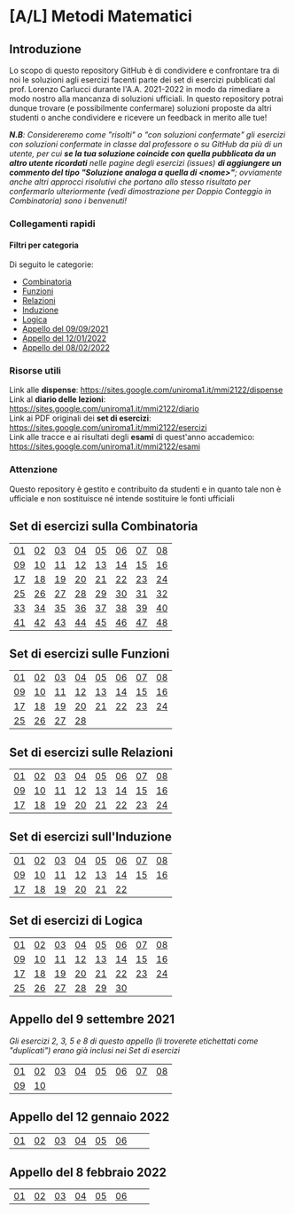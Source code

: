 # [A/L] Metodi Matematici

## Introduzione

Lo scopo di questo repository GitHub è di condividere e confrontare tra di noi le soluzioni agli esercizi facenti parte dei set di esercizi pubblicati dal prof. Lorenzo Carlucci durante l'A.A. 2021-2022 in modo da rimediare a modo nostro alla mancanza di soluzioni ufficiali. In questo repository potrai dunque trovare (e possibilmente confermare) soluzioni proposte da altri studenti o anche condividere e ricevere un feedback in merito alle tue!

_**N.B**: Considereremo come "risolti" o "con soluzioni confermate" gli esercizi con soluzioni confermate in classe dal professore o su GitHub da più di un utente, per cui **se la tua soluzione coincide con quella pubblicata da un altro utente ricordati** nelle pagine degli esercizi (issues) **di aggiungere un commento del tipo "Soluzione analoga a quella di \<nome\>"**; ovviamente anche altri approcci risolutivi che portano allo stesso risultato per confermarlo ulteriormente (vedi dimostrazione per Doppio Conteggio in Combinatoria) sono i benvenuti!_

### Collegamenti rapidi

#### Filtri per categoria

Di seguito le categorie:
- [Combinatoria](#set-di-esercizi-sulla-combinatoria)
- [Funzioni](#set-di-esercizi-sulle-funzioni)
- [Relazioni](#set-di-esercizi-sulle-relazioni)
- [Induzione](#set-di-esercizi-sullinduzione)
- [Logica](#set-di-esercizi-di-logica)
- [Appello del 09/09/2021](#appello-del-9-settembre-2021)
- [Appello del 12/01/2022](#appello-del-12-gennaio-2022)
- [Appello del 08/02/2022](#appello-del-8-febbraio-2022)

### Risorse utili

Link alle **dispense**: https://sites.google.com/uniroma1.it/mmi2122/dispense <br/>
Link al **diario delle lezioni**: https://sites.google.com/uniroma1.it/mmi2122/diario <br/>
Link ai PDF originali dei **set di esercizi**: https://sites.google.com/uniroma1.it/mmi2122/esercizi <br/>
Link alle tracce e ai risultati degli **esami** di quest'anno accademico: https://sites.google.com/uniroma1.it/mmi2122/esami <br/>

### Attenzione

Questo repository è gestito e contribuito da studenti e in quanto tale non è ufficiale e non sostituisce né intende sostituire le fonti ufficiali

## Set di esercizi sulla **Combinatoria**

|                        |                        |                        |                        |                        |                        |                        |                        |
|------------------------|------------------------|------------------------|------------------------|------------------------|------------------------|------------------------|------------------------|
| [01](../../discussions/177) | [02](../../discussions/178) | [03](../../discussions/179) | [04](../../discussions/180) | [05](../../discussions/181) | [06](../../discussions/182) | [07](../../discussions/183) | [08](../../discussions/184) |
| [09](../../discussions/185) | [10](../../discussions/186) | [11](../../discussions/187) | [12](../../discussions/188) | [13](../../discussions/189) | [14](../../discussions/190) | [15](../../discussions/191) | [16](../../discussions/192) |
| [17](../../discussions/193) | [18](../../discussions/194) | [19](../../discussions/195) | [20](../../discussions/196) | [21](../../discussions/197) | [22](../../discussions/198) | [23](../../discussions/199) | [24](../../discussions/200) |
| [25](../../discussions/201) | [26](../../discussions/202) | [27](../../discussions/203) | [28](../../discussions/204) | [29](../../discussions/205) | [30](../../discussions/206) | [31](../../discussions/207) | [32](../../discussions/208) |
| [33](../../discussions/209) | [34](../../discussions/210) | [35](../../discussions/211) | [36](../../discussions/212) | [37](../../discussions/213) | [38](../../discussions/214) | [39](../../discussions/215) | [40](../../discussions/216) |
| [41](../../discussions/229) | [42](../../discussions/230) | [43](../../discussions/231) | [44](../../discussions/232) | [45](../../discussions/233) | [46](../../discussions/234) | [47](../../discussions/235) | [48](../../discussions/236) |

## Set di esercizi sulle **Funzioni**

|    |    |    |    |    |     |    |    |
|----|----|----|----|----|-----|----|----|
| [01](../../discussions/241)  | [02](../../discussions/242)  | [03](../../discussions/243)  | [04](../../discussions/244)  | [05](../../discussions/245)  | [06](../../discussions/246)  | [07](../../discussions/247)  | [08](../../discussions/248)  |
| [09](../../discussions/249)  | [10](../../discussions/250) | [11](../../discussions/251) | [12](../../discussions/252) | [13](../../discussions/253) | [14](../../discussions/254)  | [15](../../discussions/255) | [16](../../discussions/256) |
| [17](../../discussions/257) | [18](../../discussions/258) | [19](../../discussions/259) | [20](../../discussions/260) | [21](../../discussions/261) | [22](../../discussions/262)  | [23](../../discussions/263) | [24](../../discussions/264) |
| [25](../../discussions/265) | [26](../../discussions/266) | [27](../../discussions/267) | [28](../../discussions/268) | | |

## Set di esercizi sulle **Relazioni**

|    |    |    |    |    |     |    |    |
|----|----|----|----|----|-----|----|----|
| [01](../../discussions/273)  | [02](../../discussions/274)  | [03](../../discussions/275)  | [04](../../discussions/276)  | [05](../../discussions/277)  | [06](../../discussions/278)  | [07](../../discussions/279)  | [08](../../discussions/280)  |
| [09](../../discussions/281)  | [10](../../discussions/282) | [11](../../discussions/283) | [12](../../discussions/284) | [13](../../discussions/285) | [14](../../discussions/286)  | [15](../../discussions/287) | [16](../../discussions/288) |
| [17](../../discussions/289) | [18](../../discussions/290) | [19](../../discussions/291) | [20](../../discussions/292) | [21](../../discussions/293) | [22](../../discussions/294)  | [23](../../discussions/295) | [24](../../discussions/296) | | | | | | | |

## Set di esercizi sull'**Induzione**

|    |    |    |    |    |     |    |    |
|----|----|----|----|----|-----|----|----|
| [01](../../issues/301)  | [02](../../issues/302)  | [03](../../issues/303)  | [04](../../issues/304)  | [05](../../issues/305)  | [06](../../issues/306)  | [07](../../issues/307)  | [08](../../issues/308)  |
| [09](../../issues/309)  | [10](../../issues/310) | [11](../../issues/311) | [12](../../issues/312) | [13](../../issues/313) | [14](../../issues/314)  | [15](../../issues/315) | [16](../../issues/316) |
| [17](../../issues/317) | [18](../../issues/318) | [19](../../issues/319) | [20](../../issues/320) | [21](../../issues/321) | [22](../../issues/322)  | | | | | | | | | |

## Set di esercizi di **Logica**
|    |    |    |    |    |     |    |    |
|----|----|----|----|----|-----|----|----|
| [01](../../issues/327)  | [02](../../issues/328)  | [03](../../issues/329)  | [04](../../issues/330)  | [05](../../issues/331)  | [06](../../issues/332)  | [07](../../issues/333)  | [08](../../issues/334)  |
| [09](../../issues/335)  | [10](../../issues/336) | [11](../../issues/337) | [12](../../issues/338) | [13](../../issues/339) | [14](../../issues/340)  | [15](../../issues/341) | [16](../../issues/342) |
| [17](../../issues/343) | [18](../../issues/344) | [19](../../issues/345) | [20](../../issues/346) | [21](../../issues/347) | [22](../../issues/348)  | [23](../../issues/349) | [24](../../issues/350) |
| [25](../../issues/351) | [26](../../issues/352) | [27](../../issues/353) | [28](../../issues/354) | [29](../../issues/355) | [30](../../issues/356)  | | |

## Appello del 9 settembre 2021

_Gli esercizi 2, 3, 5 e 8 di questo appello (li troverete etichettati come "duplicati") erano già inclusi nei Set di esercizi_

|                             |                             |                             |                             |                             |                             |                             |                             |
|-----------------------------|-----------------------------|-----------------------------|-----------------------------|-----------------------------|-----------------------------|-----------------------------|-----------------------------|
| [01](../../discussions/238) | [02](../../discussions/239) | [03](../../discussions/270) | [04](../../discussions/271) | [05](../../discussions/298) | [06](../../discussions/324) | [07](../../discussions/325) | [08](../../discussions/361) |
| [09](../../discussions/362) | [10](../../discussions/299) |                             |                             |

## Appello del 12 gennaio 2022

|                             |                             |                             |                             |                             |                             |    |    |
|-----------------------------|-----------------------------|-----------------------------|-----------------------------|-----------------------------|-----------------------------|----|----|
| [01](../../discussions/237) | [02](../../discussions/269) | [03](../../discussions/297) | [04](../../discussions/323) | [05](../../discussions/357) | [06](../../discussions/358) |    |    |

## Appello del 8 febbraio 2022

|                             |                             |                             |                             |                             |                             |    |    |
|-----------------------------|-----------------------------|-----------------------------|-----------------------------|-----------------------------|-----------------------------|----|----|
| [01](../../discussions/240) | [02](../../discussions/272) | [03](../../discussions/300) | [04](../../discussions/326) | [05](../../discussions/359) | [06](../../discussions/360) |    |    |
